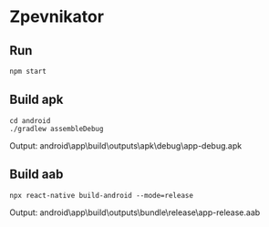 # Zpevnikator

## Run

```bash
npm start
```

## Build apk

```
cd android
./gradlew assembleDebug
```

Output: android\app\build\outputs\apk\debug\app-debug.apk

## Build aab

```
npx react-native build-android --mode=release
```

Output: android\app\build\outputs\bundle\release\app-release.aab